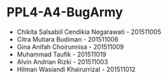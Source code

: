 # PPL4-A4-BugArmy
- Chikita Salsabiil Cendikia Negarawati - 201511005
- Citra Mutiara Budiman - 201511006
- Gina Anifah Choirunnisa - 201511009
- Muhammad Taufik - 201511019
- Alvin Andrian Rizki - 201511003
- Hilman Wasiandi Khairurrizal - 201511012

